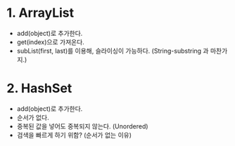 # 1. ArrayList
- add(object)로 추가한다.
- get(index)으로 가져온다.
- subList(first, last)를 이용해, 슬라이싱이 가능하다. (String-substring 과 마찬가지.)

# 2. HashSet
- add(object)로 추가한다.
- 순서가 없다. 
- 중복된 값을 넣어도 중복되지 않는다. (Unordered)
- 검색을 빠르게 하기 위함? (순서가 없는 이유)